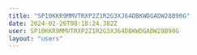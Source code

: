 ```yaml
---
title: "SP10KKR9MMVTRXP2Z1R2G3XJ64DBKWDGADW28B90G"
date: 2024-02-26T08:18:24.382Z
user: SP10KKR9MMVTRXP2Z1R2G3XJ64DBKWDGADW28B90G
layout: "users"
---
```

    